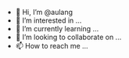 - 👋 Hi, I’m @aulang
- 👀 I’m interested in ...
- 🌱 I’m currently learning ...
- 💞️ I’m looking to collaborate on ...
- 📫 How to reach me ...

<!---
aulang/aulang is a ✨ special ✨ repository because its `README.md` (this file) appears on your GitHub profile.
You can click the Preview link to take a look at your changes.
--->
